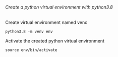 ###### Create a python virtual environment with python3.8

Create virtual environment named venc

    python3.8 -m venv env
    

Activate the created python virtual environment

    source env/bin/activate